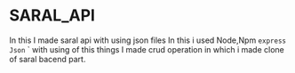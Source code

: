 # SARAL_API
In this I made saral api with using json files 
In this i used Node,Npm
`express`
`Json`
` with using of this things I made crud operation in which i made clone of saral bacend part.
